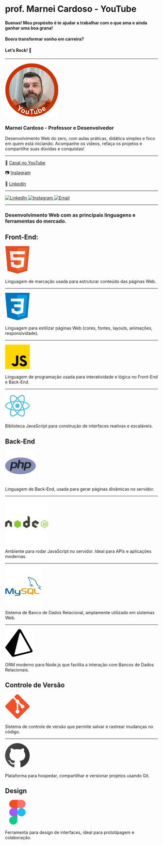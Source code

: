 # prof. Marnei Cardoso - YouTube

#### Buenas! Meu propósito é te ajudar a trabalhar com o que ama e ainda ganhar uma boa grana!
#### Boora transformar sonho em carreira?
#### Let’s Rock! 🚀

---
<img src="./img/profile-YT.png" alt="profile picture" width="35%">

### Marnei Cardoso - Professor e Desenvolvedor

Desenvolvimento Web do zero, com aulas práticas, didática simples e foco em quem está iniciando. Acompanhe os vídeos, refaça os projetos e compartilhe suas dúvidas e conquistas!

---
🚀 <a href="https://www.youtube.com/@profMarneiCardoso?sub_confirmation=1" target="_blank">Canal no YouTube</a>  

📷 <a href="https://www.instagram.com/prof.marnei.cardoso" target="_blank">Instagram</a>  

📢 <a href="https://www.linkedin.com/in/marneicardoso" target="_blank">LinkedIn</a>  

---
<p>
  <a href="https://www.linkedin.com/in/seu-perfil" target="_blank">
    <img src="https://img.shields.io/badge/LinkedIn-0A66C2?style=for-the-badge&logo=linkedin&logoColor=white" alt="LinkedIn"/>
  </a>
  <a href="https://www.instagram.com/seu-usuario" target="_blank">
    <img src="https://img.shields.io/badge/Instagram-E4405F?style=for-the-badge&logo=instagram&logoColor=white" alt="Instagram"/>
  </a>
  <a href="mailto:seu@email.com" target="_blank">
    <img src="https://img.shields.io/badge/Email-D14836?style=for-the-badge&logo=gmail&logoColor=white" alt="Email"/>
  </a>
</p>

--- 
### Desenvolvimento Web com as principais linguagens e ferramentas do mercado.

## Front-End:

<img src="./img/logo-html.png" alt="logo HTML" width="16%">

Linguagem de marcação usada para estruturar conteúdo das páginas Web.

---
<img src="./img/logo-css.png" alt="logo CSS" width="16%">

Linguagem para estilizar páginas Web (cores, fontes, layouts, animações, responsividade).

---
<img src="./img/logo-js.png" alt="logo JavaScript" width="16%">

Linguagem de programação usada para interatividade e lógica no Front-End e Back-End.

---
<img src="./img/logo-react.png" alt="logo React" width="16%">

Biblioteca JavaScript para construção de interfaces reativas e escaláveis.

## Back-End

<img src="./img/logo-php.png" alt="logo PHP" width="20%">

Linguagem de Back-End, usada para gerar páginas dinâmicas no servidor.

---
<img src="./img/logo-node.png" alt="logo Node.js" width="28%">

Ambiente para rodar JavaScript no servidor. Ideal para APIs e aplicações modernas.

---
<img src="./img/logo-mysql.png" alt="logo MySQL" width="24%">

Sistema de Banco de Dados Relacional, amplamente utilizado em sistemas Web.

---
<img src="./img/logo-prisma.png" alt="logo Prisma ORM" width="18%">

ORM moderno para Node.js que facilita a interação com Bancos de Dados Relacionais.

## Controle de Versão

<img src="./img/logo-git.png" alt="logo Git" width="16%">

Sistema de controle de versão que permite salvar e rastrear mudanças no código.

---
<img src="./img/logo-github.png" alt="logo GitHub" width="16%">

Plataforma para hospedar, compartilhar e versionar projetos usando Git.

## Design

<img src="./img/logo-figma.png" alt="logo Figma" width="16%">  

Ferramenta para design de interfaces, ideal para prototipagem e colaboração.
